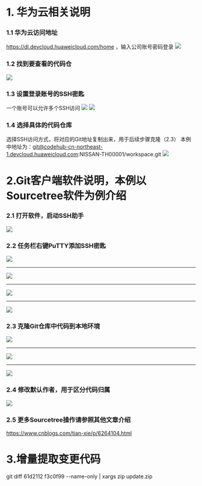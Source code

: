 
# 1. 华为云相关说明
### 1.1 华为云访问地址
https://dl.devcloud.huaweicloud.com/home ，输入公司账号密码登录
![](assets/image/huawei-01.png)
### 1.2 找到要查看的代码仓
![](assets/image/huawei-02.png)
### 1.3 设置登录账号的SSH密匙
一个账号可以允许多个SSH访问
![](assets/image/huawei-03.png)
![](assets/image/huawei-04.png)
### 1.4 选择具体的代码仓库
选择SSH访问方式，将对应的Git地址复制出来，用于后续步骤克隆（2.3）
本例中地址为：git@codehub-cn-northeast-1.devcloud.huaweicloud.com:NISSAN-TH00001/workspace.git
![](assets/image/huawei-05.png)

# 2.Git客户端软件说明，本例以Sourcetree软件为例介绍
### 2.1 打开软件，启动SSH助手
![](assets/image/huawei-06.png)
### 2.2 任务栏右键PuTTY添加SSH密匙
![](assets/image/huawei-07.png)
***
![](assets/image/huawei-08.png)
***
![](assets/image/huawei-09.png)
***
![](assets/image/huawei-10.png)
### 2.3 克隆Git仓库中代码到本地环境
![](assets/image/huawei-11.png)
***
![](assets/image/huawei-12.png)
***
![](assets/image/huawei-13.png)
### 2.4 修改默认作者，用于区分代码归属
![](assets/image/huawei-14.png)
### 2.5 更多Sourcetree操作请参照其他文章介绍
https://www.cnblogs.com/tian-xie/p/6264104.html
# 3.增量提取变更代码
git diff 61d2112 f3c0f99 --name-only | xargs zip update.zip